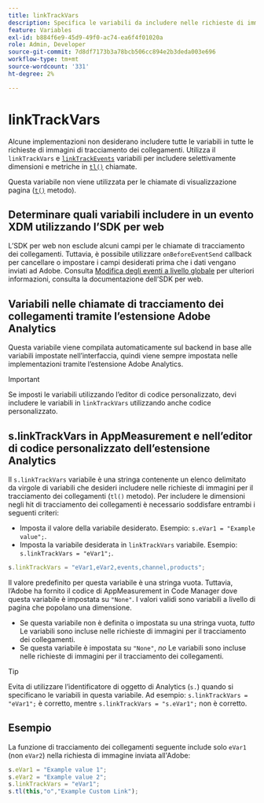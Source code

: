```yaml
---
title: linkTrackVars
description: Specifica le variabili da includere nelle richieste di immagini per il tracciamento dei collegamenti.
feature: Variables
exl-id: b884f6e9-45d9-49f0-ac74-ea6f4f01020a
role: Admin, Developer
source-git-commit: 7d8df7173b3a78bcb506cc894e2b3deda003e696
workflow-type: tm+mt
source-wordcount: '331'
ht-degree: 2%

---
```


# linkTrackVars

Alcune implementazioni non desiderano includere tutte le variabili in tutte le richieste di immagini di tracciamento dei collegamenti. Utilizza il `linkTrackVars` e [`linkTrackEvents`](linktrackevents.md) variabili per includere selettivamente dimensioni e metriche in [`tl()`](../functions/tl-method.md) chiamate.

Questa variabile non viene utilizzata per le chiamate di visualizzazione pagina ([`t()`](../functions/t-method.md) metodo).

## Determinare quali variabili includere in un evento XDM utilizzando l’SDK per web

L’SDK per web non esclude alcuni campi per le chiamate di tracciamento dei collegamenti. Tuttavia, è possibile utilizzare `onBeforeEventSend` callback per cancellare o impostare i campi desiderati prima che i dati vengano inviati ad Adobe. Consulta [Modifica degli eventi a livello globale](https://experienceleague.adobe.com/docs/experience-platform/edge/fundamentals/tracking-events.html#modifying-events-globally) per ulteriori informazioni, consulta la documentazione dell’SDK per web.

## Variabili nelle chiamate di tracciamento dei collegamenti tramite l’estensione Adobe Analytics

Questa variabile viene compilata automaticamente sul backend in base alle variabili impostate nell’interfaccia, quindi viene sempre impostata nelle implementazioni tramite l’estensione Adobe Analytics.

>[!IMPORTANT]
>
>Se imposti le variabili utilizzando l’editor di codice personalizzato, devi includere le variabili in `linkTrackVars` utilizzando anche codice personalizzato.

## s.linkTrackVars in AppMeasurement e nell’editor di codice personalizzato dell’estensione Analytics

Il `s.linkTrackVars` variabile è una stringa contenente un elenco delimitato da virgole di variabili che desideri includere nelle richieste di immagini per il tracciamento dei collegamenti (`tl()` metodo). Per includere le dimensioni negli hit di tracciamento dei collegamenti è necessario soddisfare entrambi i seguenti criteri:

* Imposta il valore della variabile desiderato. Esempio: `s.eVar1 = "Example value";`.
* Imposta la variabile desiderata in `linkTrackVars` variabile. Esempio: `s.linkTrackVars = "eVar1";`.

```js
s.linkTrackVars = "eVar1,eVar2,events,channel,products";
```

Il valore predefinito per questa variabile è una stringa vuota. Tuttavia, l’Adobe ha fornito il codice di AppMeasurement in Code Manager dove questa variabile è impostata su `"None"`. I valori validi sono variabili a livello di pagina che popolano una dimensione.

* Se questa variabile non è definita o impostata su una stringa vuota, *tutto* Le variabili sono incluse nelle richieste di immagini per il tracciamento dei collegamenti.
* Se questa variabile è impostata su `"None"`, *no* Le variabili sono incluse nelle richieste di immagini per il tracciamento dei collegamenti.

>[!TIP]
>
>Evita di utilizzare l’identificatore di oggetto di Analytics (`s.`) quando si specificano le variabili in questa variabile. Ad esempio: `s.linkTrackVars = "eVar1";` è corretto, mentre `s.linkTrackVars = "s.eVar1";` non è corretto.

## Esempio

La funzione di tracciamento dei collegamenti seguente include solo `eVar1` (non `eVar2`) nella richiesta di immagine inviata all&#39;Adobe:

```js
s.eVar1 = "Example value 1";
s.eVar2 = "Example value 2";
s.linkTrackVars = "eVar1";
s.tl(this,"o","Example Custom Link");
```
